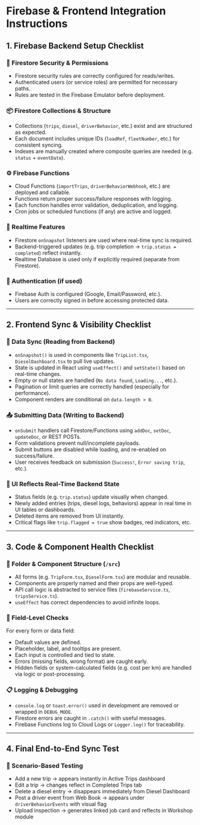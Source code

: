 # Firebase & Frontend Integration Instructions

## 1. Firebase Backend Setup Checklist

### 🔐 Firestore Security & Permissions
- Firestore security rules are correctly configured for reads/writes.
- Authenticated users (or service roles) are permitted for necessary paths.
- Rules are tested in the Firebase Emulator before deployment.

### 📦 Firestore Collections & Structure
- Collections (`trips`, `diesel`, `driverBehavior`, etc.) exist and are structured as expected.
- Each document includes unique IDs (`loadRef`, `fleetNumber`, etc.) for consistent syncing.
- Indexes are manually created where composite queries are needed (e.g. `status` + `eventDate`).

### ⚙️ Firebase Functions
- Cloud Functions (`importTrips`, `driverBehaviorWebhook`, etc.) are deployed and callable.
- Functions return proper success/failure responses with logging.
- Each function handles error validation, deduplication, and logging.
- Cron jobs or scheduled functions (if any) are active and logged.

### 📡 Realtime Features
- Firestore `onSnapshot` listeners are used where real-time sync is required.
- Backend-triggered updates (e.g. trip completion → `trip.status = completed`) reflect instantly.
- Realtime Database is used only if explicitly required (separate from Firestore).

### 📨 Authentication (if used)
- Firebase Auth is configured (Google, Email/Password, etc.).
- Users are correctly signed in before accessing protected data.

---

## 2. Frontend Sync & Visibility Checklist

### 🔁 Data Sync (Reading from Backend)
- `onSnapshot()` is used in components like `TripList.tsx`, `DieselDashboard.tsx` to pull live updates.
- State is updated in React using `useEffect()` and `setState()` based on real-time changes.
- Empty or null states are handled (`No data found`, `Loading...`, etc.).
- Pagination or limit queries are correctly handled (especially for performance).
- Component renders are conditional on `data.length > 0`.

### 📤 Submitting Data (Writing to Backend)
- `onSubmit` handlers call Firestore/Functions using `addDoc`, `setDoc`, `updateDoc`, or REST POSTs.
- Form validations prevent null/incomplete payloads.
- Submit buttons are disabled while loading, and re-enabled on success/failure.
- User receives feedback on submission (`Success!`, `Error saving trip`, etc.).

### 📡 UI Reflects Real-Time Backend State
- Status fields (e.g. `trip.status`) update visually when changed.
- Newly added entries (trips, diesel logs, behaviors) appear in real time in UI tables or dashboards.
- Deleted items are removed from UI instantly.
- Critical flags like `trip.flagged = true` show badges, red indicators, etc.

---

## 3. Code & Component Health Checklist

### 📁 Folder & Component Structure (`/src`)
- All forms (e.g. `TripForm.tsx`, `DieselForm.tsx`) are modular and reusable.
- Components are properly named and their props are well-typed.
- API call logic is abstracted to service files (`firebaseService.ts`, `tripsService.ts`).
- `useEffect` has correct dependencies to avoid infinite loops.

### 📌 Field-Level Checks
For every form or data field:
- Default values are defined.
- Placeholder, label, and tooltips are present.
- Each input is controlled and tied to state.
- Errors (missing fields, wrong format) are caught early.
- Hidden fields or system-calculated fields (e.g. cost per km) are handled via logic or post-processing.

### 📋 Logging & Debugging
- `console.log` or `toast.error()` used in development are removed or wrapped in `DEBUG_MODE`.
- Firestore errors are caught in `.catch()` with useful messages.
- Firebase Functions log to Cloud Logs or `Logger.log()` for traceability.

---

## 4. Final End-to-End Sync Test

### 🧪 Scenario-Based Testing
- Add a new trip → appears instantly in Active Trips dashboard
- Edit a trip → changes reflect in Completed Trips tab
- Delete a diesel entry → disappears immediately from Diesel Dashboard
- Post a driver event from Web Book → appears under `driverBehaviorEvents` with visual flag
- Upload inspection → generates linked job card and reflects in Workshop module

